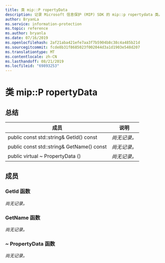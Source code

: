 ```yaml
---
title: 类 mip::P ropertyData
description: 记录 Microsoft 信息保护 (MIP) SDK 的 mip::p ropertydata 类。
author: BryanLa
ms.service: information-protection
ms.topic: reference
ms.author: bryanla
ms.date: 07/16/2019
ms.openlocfilehash: 2af21aba421efe7aa3f7b5904b8c38c4a485b21d
ms.sourcegitcommit: fcde8b31f8685023f002044d3a1d1903e548d207
ms.translationtype: MT
ms.contentlocale: zh-CN
ms.lasthandoff: 08/21/2019
ms.locfileid: "69893253"
---
```

# <a name="class-mippropertydata"></a>类 mip::P ropertyData 
  
## <a name="summary"></a>总结
 成员                        | 说明                                
--------------------------------|---------------------------------------------
public const std::string& GetId() const  | _尚无记录。_
public const std::string& GetName() const  | _尚无记录。_
public virtual ~ PropertyData ()  | _尚无记录。_
  
## <a name="members"></a>成员
  
### <a name="getid-function"></a>GetId 函数
_尚无记录。_

  
### <a name="getname-function"></a>GetName 函数
_尚无记录。_

  
### <a name="propertydata-function"></a>~ PropertyData 函数
_尚无记录。_
